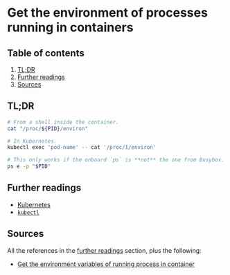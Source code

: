 # Get the environment of processes running in containers

## Table of contents <!-- omit in toc -->

1. [TL;DR](#tldr)
1. [Further readings](#further-readings)
1. [Sources](#sources)

## TL;DR

```sh
# From a shell inside the container.
cat "/proc/${PID}/environ"

# In Kubernetes.
kubectl exec 'pod-name' -- cat '/proc/1/environ'

# This only works if the onboard `ps` is **not** the one from Busybox.
ps e -p "$PID"
```

## Further readings

- [Kubernetes]
- [`kubectl`][kubectl]

## Sources

All the references in the [further readings] section, plus the following:

- [Get the environment variables of running process in container]

<!--
  References
  -->

<!-- In-article sections -->
[further readings]: #further-readings

<!-- Knowledge base -->
[kubectl]: kubernetes/kubectl.md
[kubernetes]: kubernetes/README.md

<!-- Others -->
[get the environment variables of running process in container]: https://unix.stackexchange.com/a/412730
